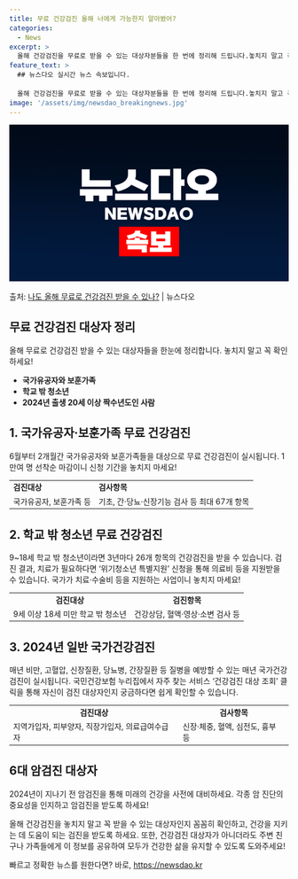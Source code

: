 ```yaml
---
title: 무료 건강검진 올해 너에게 가능한지 알아봤어?
categories:
  - News
excerpt: >
  올해 건강검진을 무료로 받을 수 있는 대상자분들을 한 번에 정리해 드립니다.놓치지 말고 꼭 무료 검진 받으세…
feature_text: >
  ## 뉴스다오 실시간 뉴스 속보입니다.

  올해 건강검진을 무료로 받을 수 있는 대상자분들을 한 번에 정리해 드립니다.놓치지 말고 꼭 무료 검진 받으세…
image: '/assets/img/newsdao_breakingnews.jpg'
---
```


![뉴스다오 속보](/assets/img/newsdao_breakingnews.jpg)

<p>출처: <a href="https://newsdao.kr/3855" rel="dofollow">나도 올해 무료로 건강검진 받을 수 있나?</a> | 뉴스다오</p>

<h2 data-ke-size="size26">무료 건강검진 대상자 정리</h2>
<p data-ke-size="size16">올해 무료로 건강검진 받을 수 있는 대상자들을 한눈에 정리합니다. 놓치지 말고 꼭 확인하세요!</p>
<ul>
<li><b>국가유공자와 보훈가족</b></li>
<li><b>학교 밖 청소년</b></li>
<li><b>2024년 출생 20세 이상 짝수년도인 사람</b></li>
</ul>

<h2 data-ke-size="size26">1. 국가유공자·보훈가족 무료 건강검진</h2>
<p data-ke-size="size16">6월부터 2개월간 국가유공자와 보훈가족들을 대상으로 무료 건강검진이 실시됩니다. 1만여 명 선착순 마감이니 신청 기간을 놓치지 마세요!</p>
<table>
<tr>
<td><b>검진대상</b></td>
<td><b>검사항목</b></td>
</tr>
<tr>
<td>국가유공자, 보훈가족 등</td>
<td>기초, 간·당뇨·신장기능 검사 등 최대 67개 항목</td>
</tr>
</table>

<h2 data-ke-size="size26">2. 학교 밖 청소년 무료 건강검진</h2>
<p data-ke-size="size16">9~18세 학교 밖 청소년이라면 3년마다 26개 항목의 건강검진을 받을 수 있습니다. 검진 결과, 치료가 필요하다면 ‘위기청소년 특별지원’ 신청을 통해 의료비 등을 지원받을 수 있습니다. 국가가 치료·수술비 등을 지원하는 사업이니 놓치지 마세요!</p>
<table>
<tr>
<td style="text-align: center; height: 17px;"><b>검진대상</b></td>
<td style="text-align: center; height: 17px;"><b>검진항목</b></td>
</tr>
<tr>
<td>9세 이상 18세 미만 학교 밖 청소년</td>
<td>건강상담, 혈액·영상·소변 검사 등</td>
</tr>
</table>

<h2 data-ke-size="size26">3. 2024년 일반 국가건강검진</h2>
<p data-ke-size="size16">매년 비만, 고혈압, 신장질환, 당뇨병, 간장질환 등 질병을 예방할 수 있는 매년 국가건강검진이 실시됩니다. 국민건강보험 누리집에서 자주 찾는 서비스 ‘건강검진 대상 조회’ 클릭을 통해 자신이 검진 대상자인지 궁금하다면 쉽게 확인할 수 있습니다.</p>
<table>
<tr>
<td style="text-align: center; height: 17px;"><b>검진대상</b></td>
<td style="text-align: center; height: 17px;"><b>검사항목</b></td>
</tr>
<tr>
<td>지역가입자, 피부양자, 직장가입자, 의료급여수급자</td>
<td>신장·체중, 혈액, 심전도, 흉부 등</td>
</tr>
</table>

<h2 data-ke-size="size26">6대 암검진 대상자</h2>
<p data-ke-size="size16">2024년이 지나기 전 암검진을 통해 미래의 건강을 사전에 대비하세요. 각종 암 진단의 중요성을 인지하고 암검진을 받도록 하세요!</p>

<p data-ke-size="size16">올해 건강검진을 놓치지 말고 꼭 받을 수 있는 대상자인지 꼼꼼히 확인하고, 건강을 지키는 데 도움이 되는 검진을 받도록 하세요. 또한, 건강검진 대상자가 아니더라도 주변 친구나 가족들에게 이 정보를 공유하여 모두가 건강한 삶을 유지할 수 있도록 도와주세요!</p>

<p data-ke-size="size16"></p> 

빠르고 정확한 뉴스를 원한다면? 바로, <a href="https://newsdao.kr" rel="dofollow">https://newsdao.kr</a>


